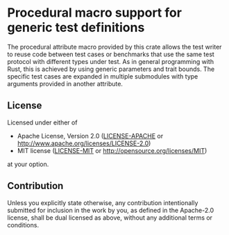 # Procedural macro support for generic test definitions

The procedural attribute macro provided by this crate allows the test writer to
reuse code between test cases or benchmarks that use the same test protocol
with different types under test. As in general programming with Rust, this
is achieved by using generic parameters and trait bounds. The specific test
cases are expanded in multiple submodules with type arguments provided in
another attribute.

## License

Licensed under either of

 * Apache License, Version 2.0
   ([LICENSE-APACHE](LICENSE-APACHE) or http://www.apache.org/licenses/LICENSE-2.0)
 * MIT license
   ([LICENSE-MIT](LICENSE-MIT) or http://opensource.org/licenses/MIT)

at your option.

## Contribution

Unless you explicitly state otherwise, any contribution intentionally submitted
for inclusion in the work by you, as defined in the Apache-2.0 license, shall be
dual licensed as above, without any additional terms or conditions.
